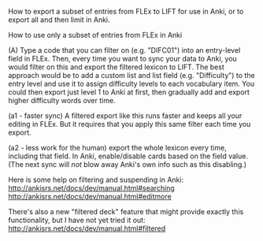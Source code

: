 How to export a subset of entries from FLEx to LIFT for use in Anki,
or to export all and then limit in Anki.
 
How to use only a subset of entries from FLEx in Anki

(A) Type a code that you can filter on (e.g. "DIFC01") into an entry-level field in FLEx. Then, every time you want to sync your data to Anki, you would filter on this and export the filtered lexicon to LIFT. The best approach would be to add a custom list and list field (e.g. "Difficulty") to the entry level and use it to assign difficulty levels to each vocabulary item. You could then export just level 1 to Anki at first, then gradually add and export higher difficulty words over time.

(a1 - faster sync) A filtered export like this runs faster and keeps all your editing in FLEx. But it requires that you apply this same filter each time you export.

(a2 - less work for the human) export the whole lexicon every time, including that field. In Anki, enable/disable cards based on the field value. (The next sync will *not* blow away Anki's own info such as this disabling.)

Here is some help on filtering and suspending in Anki:
http://ankisrs.net/docs/dev/manual.html#searching
http://ankisrs.net/docs/dev/manual.html#editmore

There's also a new "filtered deck" feature that might provide exactly this functionality, but I have not yet tried it out:
http://ankisrs.net/docs/dev/manual.html#filtered

